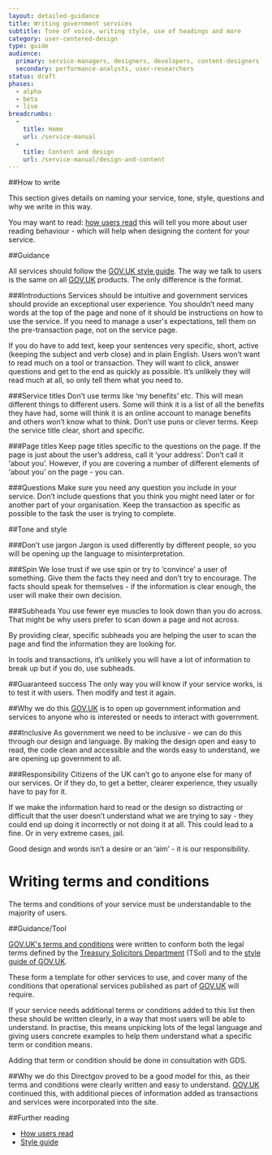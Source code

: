 ```yaml
---
layout: detailed-guidance
title: Writing government services
subtitle: Tone of voice, writing style, use of headings and more
category: user-centered-design
type: guide
audience:
  primary: service-managers, designers, developers, content-designers
  secondary: performance-analysts, user-researchers
status: draft
phases:
  - alpha
  - beta
  - live
breadcrumbs:
  -
    title: Home
    url: /service-manual
  -
    title: Content and design
    url: /service-manual/design-and-content
---
```


##How to write

This section gives details on naming your service, tone, style, questions and why we write in this way.

You may want to read: [how users read](/service-manual/user-centered-design/how-users-read.html) this will tell you more about user reading behaviour - which will help when designing the content for your service.

##Guidance

All services should follow the [GOV.UK style guide](https://www.gov.uk/designprinciples/styleguide).
The way we talk to users is the same on all [GOV.UK](https://www.gov.uk) products. The only difference is the format.

###Introductions
Services should be intuitive and government services should provide an exceptional user experience. You shouldn’t need many words at the top of the page and none of it should be instructions on how to use the service. If you need to manage a user's expectations, tell them on the pre-transaction page, not on the service page.

If you do have to add text, keep your sentences very specific, short, active (keeping the subject and verb close) and in plain English. Users won’t want to read much on a tool or transaction. They will want to click, answer questions and get to the end as quickly as possible. It’s unlikely they will read much at all, so only tell them what you need to.

###Service titles
Don’t use terms like ‘my benefits’ etc. This will mean different things to different users. Some will think it is a list of all the benefits they have had, some will think it is an online account to manage benefits and others won’t know what to think. Don’t use puns or clever terms. Keep the service title clear, short and specific.

###Page titles
Keep page titles specific to the questions on the page. If the page is just about the user’s address, call it ‘your address’. Don’t call it ‘about you’. However, if you are covering a number of different elements of ‘about you’ on the page - you can.

###Questions
Make sure you need any question you include in your service. Don’t include questions that you think you might need later or for another part of your organisation. Keep the transaction as specific as possible to the task the user is trying to complete.

##Tone and style

###Don’t use jargon
Jargon is used differently by different people, so you will be opening up the language to misinterpretation.

###Spin
We lose trust if we use spin or try to ‘convince’ a user of something. Give them the facts they need and don’t try to encourage. The facts should speak for themselves - if the information is clear enough, the user will make their own decision.

###Subheads
You use fewer eye muscles to look down than you do across. That might be why users prefer to scan down a page and not across.

By providing clear, specific subheads you are helping the user to scan the page and find the information they are looking for.

In tools and transactions, it’s unlikely you will have a lot of information to break up but if you do, use subheads.

##Guaranteed success
The only way you will know if your service works, is to test it with users. Then modify and test it again.


##Why we do this
[GOV.UK](https://www.gov.uk) is to open up government information and services to anyone who is interested or needs to interact with government.

###Inclusive
As government we need to be inclusive - we can do this through our design and language. By making the design open and easy to read, the code clean and accessible and the words easy to understand, we are opening up government to all.

###Responsibility
Citizens of the UK can’t go to anyone else for many of our services. Or if they do, to get a better, clearer experience, they usually have to pay for it.

If we make the information hard to read or the design so distracting or difficult that the user doesn’t understand what we are trying to say - they could end up doing it incorrectly or not doing it at all. This could lead to a fine. Or in very extreme cases, jail.

Good design and words isn’t a desire or an ‘aim’ - it is our responsibility.

# Writing terms and conditions
The terms and conditions of your service must be understandable to the majority of users.

##Guidance/Tool

[GOV.UK's terms and conditions](https://www.gov.uk/support/terms-conditions) were written to conform both the legal terms defined by the [Treasury Solicitors Department](http://www.tsol.gov.uk/) (TSol) and to the [style guide of GOV.UK](https://www.gov.uk/designprinciples/styleguide).

These form a template for other services to use, and cover many of the conditions that operational services published as part of [GOV.UK](https://www.gov.uk) will require.

If your service needs additional terms or conditions added to this list then these should be written clearly, in a way that most users will be able to understand. In practise, this means unpicking lots of the legal language and giving users concrete examples to help them understand what a specific term or condition means.

Adding that term or condition should be done in consultation with GDS.

##Why we do this
Directgov proved to be a good model for this, as their terms and conditions were clearly written and easy to understand. [GOV.UK](https://www.gov.uk) continued this, with additional pieces of information added as transactions and services were incorporated into the site.



##Further reading
* [How users read](/service-manual/user-centered-design/how-users-read.html)
* [Style guide](https://www.gov.uk/designprinciples/styleguide)
